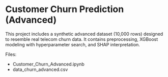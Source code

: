 # Customer Churn Prediction (Advanced)

This project includes a synthetic advanced dataset (10,000 rows) designed to resemble real telecom churn data. It contains preprocessing, XGBoost modeling with hyperparameter search, and SHAP interpretation.

Files:
- Customer_Churn_Advanced.ipynb
- data_churn_advanced.csv
